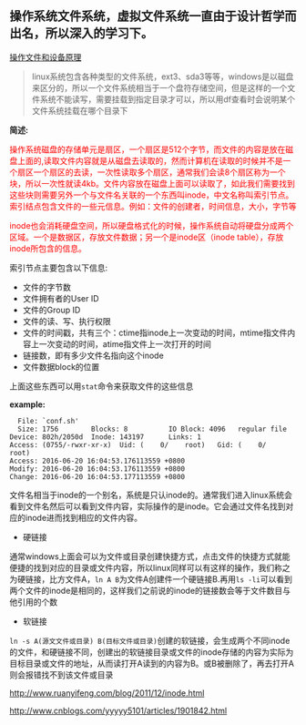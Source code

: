 ## 操作系统文件系统，虚拟文件系统一直由于设计哲学而出名，所以深入的学习下。

[操作文件和设备原理](http://blog.chinaunix.net/uid-26548237-id-3046664.html)

> linux系统包含各种类型的文件系统，ext3、sda3等等，windows是以磁盘来区分的，所以一个文件系统相当于一个盘符存储空间，但是这样的一个文件系统不能读写，需要挂载到指定目录才可以，所以用df查看时会说明某个文件系统挂载在哪个目录下


**简述:**

<font color=red>
操作系统磁盘的存储单元是扇区，一个扇区是512个字节，而文件的内容是放在磁盘上面的,读取文件内容就是从磁盘去读取的，然而计算机在读取的时候并不是一个扇区一个扇区的去读，一次性读取多个扇区，通常我们会读8个扇区称为一个块，所以一次性就读4kb。文件内容放在磁盘上面可以读取了，如此我们需要找到这些块则需要另外一个与文件名关联的一个东西叫inode，中文名称叫索引节点。索引结点包含文件的一些元信息。例如：文件的创建者，时间信息，大小，字节等

inode也会消耗硬盘空间，所以硬盘格式化的时候，操作系统自动将硬盘分成两个区域。一个是数据区，存放文件数据；另一个是inode区（inode table），存放inode所包含的信息。

</font>


索引节点主要包含以下信息:

- 文件的字节数
- 文件拥有者的User ID
- 文件的Group ID
- 文件的读、写、执行权限
- 文件的时间戳，共有三个：ctime指inode上一次变动的时间，mtime指文件内容上一次变动的时间，atime指文件上一次打开的时间
- 链接数，即有多少文件名指向这个inode
- 文件数据block的位置

上面这些东西可以用`stat`命令来获取文件的这些信息

**example:**

```
  File: `conf.sh'
  Size: 1756        Blocks: 8          IO Block: 4096   regular file
Device: 802h/2050d  Inode: 143197      Links: 1
Access: (0755/-rwxr-xr-x)  Uid: (    0/    root)   Gid: (    0/    root)
Access: 2016-06-20 16:04:53.176113559 +0800
Modify: 2016-06-20 16:04:53.176113559 +0800
Change: 2016-06-20 16:04:53.177113559 +0800
```

文件名相当于inode的一个别名，系统是只认inode的。通常我们进入linux系统会看到文件名然后可以看到文件内容，实际操作的是inode。它会通过文件名找到对应的inode进而找到相应的文件内容。

- 硬链接

通常windows上面会可以为文件或目录创建快捷方式，点击文件的快捷方式就能便捷的找到对应的目录或文件内容，所以linux同样可以有这样的操作，我们称之为硬链接，比方文件A，`ln A B`为文件A创建件一个硬链接B.再用`ls -li`可以看到两个文件的inode是相同的，这样我们之前说的inode的链接数会等于文件数目与他引用的个数

- 软链接

`ln -s A(源文文件或目录) B(目标文件或目录)`创建的软链接，会生成两个不同inode的文件，和硬链接不同，创建出的软链接目录或文件的inode存储的内容为实际为目标目录或文件的地址，从而读打开A读到的内容为B。或B被删除了，再去打开A则会报错找不到该文件或目录


http://www.ruanyifeng.com/blog/2011/12/inode.html

http://www.cnblogs.com/yyyyy5101/articles/1901842.html
